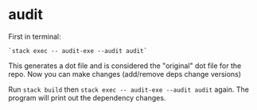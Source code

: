 # audit

First in terminal:

    `stack exec -- audit-exe --audit audit`

This generates a dot file and is considered the "original" dot file for the repo. Now you can make changes (add/remove deps change versions)

Run `stack build` then `stack exec -- audit-exe --audit audit` again. The program will print out the dependency changes.
